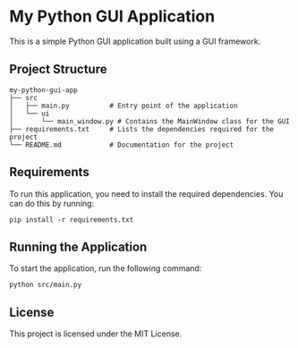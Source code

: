 # My Python GUI Application

This is a simple Python GUI application built using a GUI framework. 

## Project Structure

```
my-python-gui-app
├── src
│   ├── main.py          # Entry point of the application
│   └── ui
│       └── main_window.py # Contains the MainWindow class for the GUI
├── requirements.txt     # Lists the dependencies required for the project
└── README.md            # Documentation for the project
```

## Requirements

To run this application, you need to install the required dependencies. You can do this by running:

```
pip install -r requirements.txt
```

## Running the Application

To start the application, run the following command:

```
python src/main.py
```

## License

This project is licensed under the MIT License.